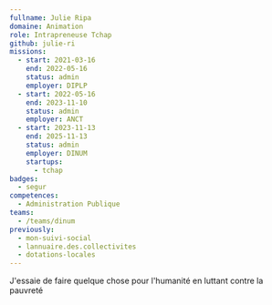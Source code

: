 ```yaml
---
fullname: Julie Ripa
domaine: Animation
role: Intrapreneuse Tchap
github: julie-ri
missions:
  - start: 2021-03-16
    end: 2022-05-16
    status: admin
    employer: DIPLP
  - start: 2022-05-16
    end: 2023-11-10
    status: admin
    employer: ANCT
  - start: 2023-11-13
    end: 2025-11-13
    status: admin
    employer: DINUM
    startups:
      - tchap
badges:
  - segur
competences:
  - Administration Publique
teams:
  - /teams/dinum
previously:
  - mon-suivi-social
  - lannuaire.des.collectivites
  - dotations-locales
---
```

J'essaie de faire quelque chose pour l'humanité en luttant contre la pauvreté